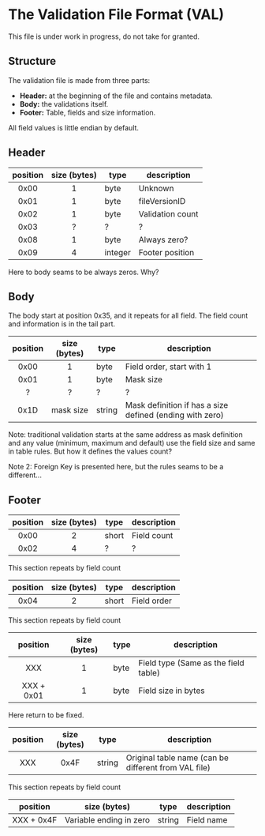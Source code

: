 # The Validation File Format (VAL)

This file is under work in progress, do not take for granted.

## Structure

The validation file is made from three parts:

- **Header:** at the beginning of the file and contains metadata.
- **Body:** the validations itself.
- **Footer:** Table, fields and size information.

All field values is little endian by default.

## Header

| position | size (bytes) | type    | description      |
|:--------:|:------------:|---------|------------------|
|   0x00   |      1       | byte    | Unknown          |
|   0x01   |      1       | byte    | fileVersionID    |
|   0x02   |      1       | byte    | Validation count |
|   0x03   |      ?       | ?       | ?                |
|   0x08   |      1       | byte    | Always zero?     |
|   0x09   |      4       | integer | Footer position  | 

Here to body seams to be always zeros. Why?

## Body

The body start at position 0x35, and it repeats for all field. The field count and information is in the tail part.

| position | size (bytes) | type   | description                                              |
|:--------:|:------------:|--------|----------------------------------------------------------|
|   0x00   |      1       | byte   | Field order, start with 1                                |
|   0x01   |      1       | byte   | Mask size                                                | 
|    ?     |      ?       | ?      | ?                                                        |
|   0x1D   |  mask size   | string | Mask definition if has a size defined (ending with zero) |

Note: traditional validation starts at the same address as mask definition and any value (minimum, maximum and default)
use the field size and same in table rules. But how it defines the values count?

Note 2: Foreign Key is presented here, but the rules seams to be a different...

## Footer

| position | size (bytes) | type  | description |
|:--------:|:------------:|-------|-------------|
|   0x00   |      2       | short | Field count |
|   0x02   |      4       | ?     | ?           | 

This section repeats by field count

| position | size (bytes) | type  | description |
|:--------:|:------------:|-------|-------------|
|   0x04   |      2       | short | Field order |

This section repeats by field count

|  position  | size (bytes) | type | description                          |
|:----------:|:------------:|------|--------------------------------------|
|    XXX     |      1       | byte | Field type (Same as the field table) |
| XXX + 0x01 |      1       | byte | Field size in bytes                  |

Here return to be fixed.

| position | size (bytes) | type   | description                                          |
|:--------:|:------------:|--------|------------------------------------------------------|
|   XXX    |     0x4F     | string | Original table name (can be different from VAL file) |

This section repeats by field count

|  position  |      size (bytes)       | type   | description |
|:----------:|:-----------------------:|--------|-------------|
| XXX + 0x4F | Variable ending in zero | string | Field name  |
